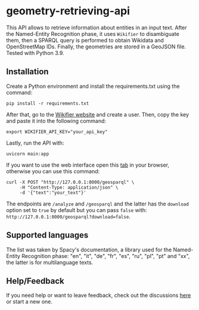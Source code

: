 # geometry-retrieving-api
This API allows to retrieve information about entities in an input text. After the Named-Entity Recognition phase, it uses ``Wikifier`` to disambiguate them, then a SPARQL query is performed to obtain Wikidata and OpenStreetMap IDs. Finally, the geometries are stored in a GeoJSON file.
Tested with Python 3.9.

## Installation
Create a Python environment and install the requirements.txt using the command:

```shell
pip install -r requirements.txt
```

After that, go to the [Wikifier website](https://wikifier.org/register.html) and create a user. Then, copy the key and paste it into the following command:

```shell
export WIKIFIER_API_KEY="your_api_key"
```

Lastly, run the API with:

```shell
uvicorn main:app
```

If you want to use the web interface open this [tab](http://127.0.0.1:8000/docs) in your browser, otherwise you can use this command:

```shell
curl -X POST "http://127.0.0.1:8000/geosparql" \
     -H "Content-Type: application/json" \
     -d '{"text":"your_text"}'
```

The endpoints are ``/analyze`` and ``/geosparql`` and the latter has the ``download`` option set to ``true`` by default but you can pass ``false`` with: ``http://127.0.0.1:8000/geosparql?download=false``.

## Supported languages
The list was taken by Spacy's documentation, a library used for the Named-Entity Recognition phase: "en", "it", "de", "fr", "es", "ru", "pl", "pt" and "xx", the latter is for multilanguage texts.

## Help/Feedback
If you need help or want to leave feedback, check out the discussions [here](https://github.com/AIMH-DHgroup/geometry-retrieving-api/discussions) or start a new one.
